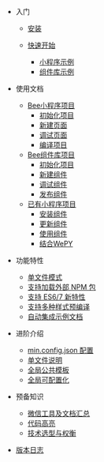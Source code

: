 

* 入门

  * [安装](install.md)

  * [快速开始](quickstart.md)
  	* [小程序示例](quick-start/min-weapp-example.md)
  	* [组件库示例](quick-start/min-ui-example.md)

* 使用文档
	* [Bee小程序项目](app-project/index.md)
		* [初始化项目](app-project/init.md)
		* [新建页面](app-project/new.md)
		* [调试页面](app-project/dev.md)
		* [编译项目](app-project/build.md)
	* [Bee组件库项目](wxc-project/index.md)
		* [初始化项目](wxc-project/init.md)
		* [新建组件](wxc-project/new.md)
		* [调试组件](wxc-project/dev.md)
		* [发布组件](wxc-project/publish.md)
	* [已有小程序项目](third-project/index.md)
		* [安装组件](third-project/install.md)
		* [更新组件](third-project/update.md)
		* [使用组件](third-project/using.md)
		* [结合WePY](third-project/with-wepy.md)

* 功能特性
	* [单文件模式](features/single-file-mode.md)
	* [支持加载外部 NPM 包](features/npm.md)
	* [支持 ES6/7 新特性](features/babel.md)
	* [支持多种样式预编译](features/style.md)
	* [自动集成示例文档](features/demo-api.md)
* 进阶介绍
	* [min.config.json 配置](advance/config.md)
	* [单文件说明](advance/single-file-explain.md)
	* [全局公共模板](advance/global-layout.md)
	* [全局可配置化](advance/global-setting.md)
* 预备知识
	* [微信工具及文档汇总](prepare/wx.md)
	* [代码高亮](prepare/high-light.md)
	* [技术选型与权衡](prepare/compare.md)
* [版本日志](changelog.md)